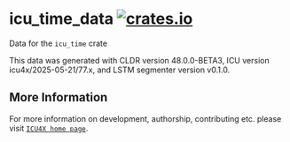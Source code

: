 # icu_time_data [![crates.io](https://img.shields.io/crates/v/icu_time_data)](https://crates.io/crates/icu_time_data)

<!-- cargo-rdme start -->

Data for the `icu_time` crate

This data was generated with CLDR version 48.0.0-BETA3, ICU version icu4x/2025-05-21/77.x, and
LSTM segmenter version v0.1.0.

<!-- cargo-rdme end -->

## More Information

For more information on development, authorship, contributing etc. please visit [`ICU4X home page`](https://github.com/unicode-org/icu4x).
